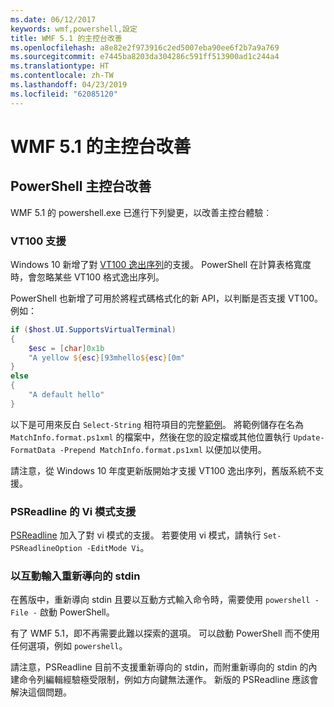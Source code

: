 ```yaml
---
ms.date: 06/12/2017
keywords: wmf,powershell,設定
title: WMF 5.1 的主控台改善
ms.openlocfilehash: a8e82e2f973916c2ed5007eba90ee6f2b7a9a769
ms.sourcegitcommit: e7445ba8203da304286c591ff513900ad1c244a4
ms.translationtype: HT
ms.contentlocale: zh-TW
ms.lasthandoff: 04/23/2019
ms.locfileid: "62085120"
---
```

# <a name="console-improvements-in-wmf-51"></a>WMF 5.1 的主控台改善

## <a name="powershell-console-improvements"></a>PowerShell 主控台改善

WMF 5.1 的 powershell.exe 已進行下列變更，以改善主控台體驗︰

### <a name="vt100-support"></a>VT100 支援

Windows 10 新增了對 [VT100 逸出序列](/windows/console/console-virtual-terminal-sequences)的支援。
PowerShell 在計算表格寬度時，會忽略某些 VT100 格式逸出序列。

PowerShell 也新增了可用於將程式碼格式化的新 API，以判斷是否支援 VT100。
例如：

```powershell
if ($host.UI.SupportsVirtualTerminal)
{
    $esc = [char]0x1b
    "A yellow ${esc}[93mhello${esc}[0m"
}
else
{
    "A default hello"
}
```

以下是可用來反白 `Select-String` 相符項目的完整[範例](https://gist.github.com/lzybkr/dcb973dccd54900b67783c48083c28f7)。
將範例儲存在名為 `MatchInfo.format.ps1xml` 的檔案中，然後在您的設定檔或其他位置執行 `Update-FormatData -Prepend MatchInfo.format.ps1xml` 以便加以使用。

請注意，從 Windows 10 年度更新版開始才支援 VT100 逸出序列，舊版系統不支援。

### <a name="vi-mode-support-in-psreadline"></a>PSReadline 的 Vi 模式支援

[PSReadline](https://github.com/lzybkr/PSReadLine) 加入了對 vi 模式的支援。 若要使用 vi 模式，請執行 `Set-PSReadlineOption -EditMode Vi`。

### <a name="redirected-stdin-with-interactive-input"></a>以互動輸入重新導向的 stdin

在舊版中，重新導向 stdin 且要以互動方式輸入命令時，需要使用 `powershell -File -` 啟動 PowerShell。

有了 WMF 5.1，即不再需要此難以探索的選項。
可以啟動 PowerShell 而不使用任何選項，例如 `powershell`。

請注意，PSReadline 目前不支援重新導向的 stdin，而附重新導向的 stdin 的內建命令列編輯經驗極受限制，例如方向鍵無法運作。
新版的 PSReadline 應該會解決這個問題。